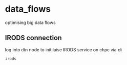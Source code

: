 # data_flows
optimising big data flows
## IRODS connection
log into dtn node to initilaise IRODS service on chpc via cli
```bash
irods
```
